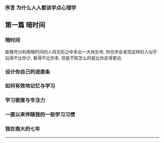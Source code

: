 ### 序言 为什么人人都该学点心理学

## 第一篇 暗时间
### 暗时间

能够充分利用暗时间的人将无形之中多出一大块生命, 你也学会发现这样的人似乎玩得不比你少, 看得不比你多, 但是不知怎么的就比你走得更远.


### 设计你自己的进度条

### 如何有效地记忆与学习

### 学习密度与专注力

### 一直以来伴随我的一些学习习惯

### 我在南大的七年

----
